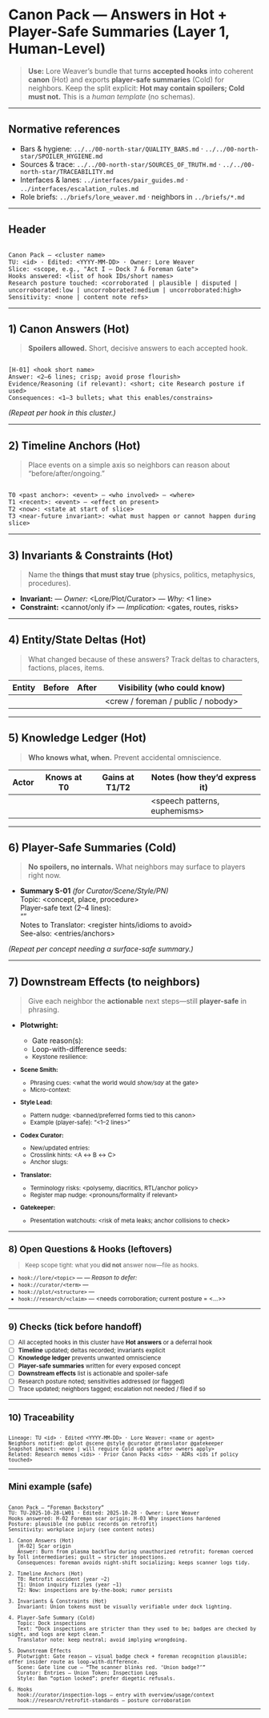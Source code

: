# Canon Pack — Answers in Hot + Player-Safe Summaries (Layer 1, Human-Level)

> **Use:** Lore Weaver’s bundle that turns **accepted hooks** into coherent **canon** (Hot) and exports **player-safe summaries** (Cold) for neighbors. Keep the split explicit: **Hot may contain spoilers; Cold must not.** This is a *human template* (no schemas).

---

## Normative references

- Bars & hygiene: `../../00-north-star/QUALITY_BARS.md` · `../../00-north-star/SPOILER_HYGIENE.md`
- Sources & trace: `../../00-north-star/SOURCES_OF_TRUTH.md` · `../../00-north-star/TRACEABILITY.md`
- Interfaces & lanes: `../interfaces/pair_guides.md` · `../interfaces/escalation_rules.md`
- Role briefs: `../briefs/lore_weaver.md` · neighbors in `../briefs/*.md`

---

## Header

```

Canon Pack — <cluster name>
TU: <id> · Edited: <YYYY-MM-DD> · Owner: Lore Weaver
Slice: <scope, e.g., "Act I — Dock 7 & Foreman Gate">
Hooks answered: <list of hook IDs/short names>
Research posture touched: <corroborated | plausible | disputed | uncorroborated:low | uncorroborated:medium | uncorroborated:high>
Sensitivity: <none | content note refs>

```

---

## 1) Canon Answers (Hot)

> **Spoilers allowed.** Short, decisive answers to each accepted hook.

```

[H-01] <hook short name>
Answer: <2–6 lines; crisp; avoid prose flourish>
Evidence/Reasoning (if relevant): <short; cite Research posture if used>
Consequences: <1–3 bullets; what this enables/constrains>

```

*(Repeat per hook in this cluster.)*

---

## 2) Timeline Anchors (Hot)

> Place events on a simple axis so neighbors can reason about “before/after/ongoing.”

```

T0 <past anchor>: <event> — <who involved> — <where>
T1 <recent>: <event> — <effect on present>
T2 <now>: <state at start of slice>
T3 <near-future invariant>: <what must happen or cannot happen during slice>

```

---

## 3) Invariants & Constraints (Hot)

> Name the **things that must stay true** (physics, politics, metaphysics, procedures).

- **Invariant:** <short statement> — *Owner:* <Lore/Plot/Curator> — *Why:* <1 line>  
- **Constraint:** <cannot/only if> — *Implication:* <gates, routes, risks>

---

## 4) Entity/State Deltas (Hot)

> What changed because of these answers? Track deltas to characters, factions, places, items.

| Entity | Before | After | Visibility (who could know) |
|---|---|---|---|
| <name> | <state> | <state> | <crew / foreman / public / nobody> |

---

## 5) Knowledge Ledger (Hot)

> **Who knows what, when.** Prevent accidental omniscience.

| Actor | Knows at T0 | Gains at T1/T2 | Notes (how they’d express it) |
|---|---|---|---|
| <actor> | <facts> | <new facts> | <speech patterns, euphemisms> |

---

## 6) Player-Safe Summaries (Cold)

> **No spoilers, no internals.** What neighbors may surface to players right now.

- **Summary S-01** *(for Curator/Scene/Style/PN)*  
  Topic: <concept, place, procedure>  
  Player-safe text (2–4 lines):  
  “<neutral description that enables choices without revealing causes or twists>”  
  Notes to Translator: <register hints/idioms to avoid>  
  See-also: <entries/anchors>

*(Repeat per concept needing a surface-safe summary.)*

---

## 7) Downstream Effects (to neighbors)

> Give each neighbor the **actionable** next steps—still **player-safe** in phrasing.

- **Plotwright:**  
  - Gate reason(s): <diegetic checks the world enforces>  
  - Loop-with-difference seeds: <small state deltas that justify meaningful returns>  
  - Keystone resilience: <fallback route or soft-fail suggestion>

- **Scene Smith:**  
  - Phrasing cues: <what the world would *show/say* at the gate>  
  - Micro-context: <one line to clarify choice contrast>

- **Style Lead:**  
  - Pattern nudge: <banned/preferred forms tied to this canon>  
  - Example (player-safe): “<1–2 lines>”

- **Codex Curator:**  
  - New/updated entries: <list of titles>  
  - Crosslink hints: <A ↔ B ↔ C>  
  - Anchor slugs: <kebab-case suggestions>

- **Translator:**  
  - Terminology risks: <polysemy, diacritics, RTL/anchor policy>  
  - Register map nudge: <pronouns/formality if relevant>

- **Gatekeeper:**  
  - Presentation watchouts: <risk of meta leaks; anchor collisions to check>

---

## 8) Open Questions & Hooks (leftovers)

> Keep scope tight: what you **did not** answer now—file as hooks.

- `hook://lore/<topic>` — <one-line question> — *Reason to defer:* <not needed for current slice>  
- `hook://curator/<term>` — <needs entry or taxonomy>  
- `hook://plot/<structure>` — <requires topology decision>  
- `hook://research/<claim>` — <needs corroboration; current posture = <…>>

---

## 9) Checks (tick before handoff)

- [ ] All accepted hooks in this cluster have **Hot answers** or a deferral hook  
- [ ] **Timeline** updated; deltas recorded; invariants explicit  
- [ ] **Knowledge ledger** prevents unwanted omniscience  
- [ ] **Player-safe summaries** written for every exposed concept  
- [ ] **Downstream effects** list is actionable and spoiler-safe  
- [ ] Research posture noted; sensitivities addressed (or flagged)  
- [ ] Trace updated; neighbors tagged; escalation not needed / filed if so

---

## 10) Traceability

```

Lineage: TU <id> · Edited <YYYY-MM-DD> · Lore Weaver: <name or agent>
Neighbors notified: @plot @scene @style @curator @translator @gatekeeper
Snapshot impact: <none | will require Cold update after owners apply>
Related: Research memos <ids> · Prior Canon Packs <ids> · ADRs <ids if policy touched>

```

---

## Mini example (safe)

```

Canon Pack — “Foreman Backstory”
TU: TU-2025-10-28-LW01 · Edited: 2025-10-28 · Owner: Lore Weaver
Hooks answered: H-02 Foreman scar origin; H-03 Why inspections hardened
Posture: plausible (no public records on retrofit)
Sensitivity: workplace injury (see content notes)

1. Canon Answers (Hot)
   [H-02] Scar origin
   Answer: Burn from plasma backflow during unauthorized retrofit; foreman coerced by Toll intermediaries; guilt → stricter inspections.
   Consequences: foreman avoids night-shift socializing; keeps scanner logs tidy.

2. Timeline Anchors (Hot)
   T0: Retrofit accident (year −2)
   T1: Union inquiry fizzles (year −1)
   T2: Now: inspections are by-the-book; rumor persists

3. Invariants & Constraints (Hot)
   Invariant: Union tokens must be visually verifiable under dock lighting.

4. Player-Safe Summary (Cold)
   Topic: Dock inspections
   Text: “Dock inspections are stricter than they used to be; badges are checked by sight, and logs are kept clean.”
   Translator note: keep neutral; avoid implying wrongdoing.

5. Downstream Effects
   Plotwright: Gate reason — visual badge check + foreman recognition plausible; offer insider route as loop-with-difference.
   Scene: Gate line cue — “The scanner blinks red. ‘Union badge?’”
   Curator: Entries — Union Token; Inspection Logs
   Style: Ban “option locked”; prefer diegetic refusals.

6. Hooks
   hook://curator/inspection-logs — entry with overview/usage/context
   hook://research/retrofit-standards — posture corroboration

```

---
